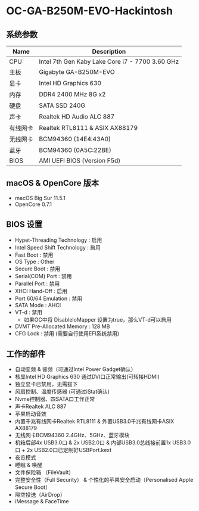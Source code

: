 # OC-GA-B250M-EVO-Hackintosh

## 系统参数
| Name | Description |
| - | - |
| CPU | Intel 7th Gen Kaby Lake Core i7 - 7700 3.60 GHz |
| 主板 | Gigabyte GA-B250M-EVO |
| 显卡 | Intel HD Graphics 630 |
| 内存 | DDR4 2400 MHz 8G x2 |
| 硬盘 | SATA SSD 240G |
| 声卡 | Realtek HD Audio ALC 887 |
| 有线网卡 | Realtek RTL8111 & ASIX AX88179 |
| 无线网卡 | BCM94360 (14E4:43A0)  |
| 蓝牙 | BCM94360 (0A5C:22BE) |
| BIOS | AMI UEFI BIOS (Version F5d) |

## macOS & OpenCore 版本
- macOS Big Sur 11.5.1
- OpenCore 0.7.1

## BIOS 设置
- Hypet-Threading Technology : 启用
- Intel Speed Shift Technology : 启用
- Fast Boot : 禁用
- OS Type : Other
- Secure Boot : 禁用
- Serial(COM) Port : 禁用
- Parallel Port : 禁用
- XHCI Hand-Off : 启用
- Port 60/64 Emulation : 禁用
- SATA Mode : AHCI
- VT-d : 禁用
  - 如果OC中将 DisableIoMapper 设置为true，那么VT-d可以启用
- DVMT Pre-Allocated Memory : 128 MB
- CFG Lock : 禁用 (需要自行使用EFI系统禁用)

## 工作的部件
- 自动变频 & 睿频（可通过Intel Power Gadget确认）
- 核显Intel HD Graphics 630 通过DVI口正常输出(可转接HDMI)
- 独立显卡已禁用，无需拔下
- 风扇控制、温度传感器 (可通过iStat确认)
- Nvme控制器、四SATA口工作正常
- 声卡Realtek ALC 887
- 苹果启动音效
- 内置千兆有线网卡Realtek RTL8111 & 外置USB3.0千兆有线网卡ASIX AX88179
- 无线网卡BCM94360 2.4GHz、5GHz、蓝牙模块
- 机箱后部4x USB3.0口 & 2x USB2.0口 & 内部USB3.0总线接前置1x USB3.0口 + 2x USB2.0口已定制好USBPort.kext
- 夜览模式
- 睡眠 & 唤醒
- 文件保险箱 （FileVault）
- 完整安全性（Full Security） & 个性化的苹果安全启动（Personalised Apple Secure Boot）
- 隔空投送（AirDrop）
- iMessage & FaceTime
